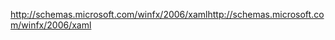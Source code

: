 <span data-ttu-id="4e68c-101">http://schemas.microsoft.com/winfx/2006/xaml</span><span class="sxs-lookup"><span data-stu-id="4e68c-101">http://schemas.microsoft.com/winfx/2006/xaml</span></span>